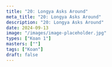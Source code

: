 ```yaml
---
title: "20: Longya Asks Around"
meta_title: "20: Longya Asks Around"
description: "20: Longya Asks Around"
date: 2024-09-13
image: "/images/image-placeholder.jpg"
types: ["Koan 1"]
masters: [""]
tags: ["Koan"]
draft: false
---
```


